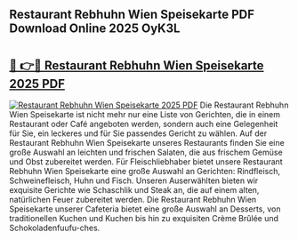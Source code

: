## Restaurant Rebhuhn Wien Speisekarte PDF Download Online 2025 OyK3L

# <h2><a href="http://gc7pmsv.nevu.top/?p=Restaurant+Rebhuhn+Wien+Speisekarte">🔗 👉🔴 Restaurant Rebhuhn Wien Speisekarte 2025 PDF</a></h2>

[![Restaurant Rebhuhn Wien Speisekarte 2025 PDF](https://i.imgur.com/dBaPXMq.png)](http://gc7pmsv.nevu.top/?p=Restaurant+Rebhuhn+Wien+Speisekarte)
Die Restaurant Rebhuhn Wien Speisekarte ist nicht mehr nur eine Liste von Gerichten, die in einem Restaurant oder Café angeboten werden, sondern auch eine Gelegenheit für Sie, ein leckeres und für Sie passendes Gericht zu wählen. Auf der Restaurant Rebhuhn Wien Speisekarte unseres Restaurants finden Sie eine große Auswahl an leichten und frischen Salaten, die aus frischem Gemüse und Obst zubereitet werden. Für Fleischliebhaber bietet unsere Restaurant Rebhuhn Wien Speisekarte eine große Auswahl an Gerichten: Rindfleisch, Schweinefleisch, Huhn und Fisch. Unseren Auserwählten bieten wir exquisite Gerichte wie Schaschlik und Steak an, die auf einem alten, natürlichen Feuer zubereitet werden. Die Restaurant Rebhuhn Wien Speisekarte unserer Cafeteria bietet eine große Auswahl an Desserts, von traditionellen Kuchen und Kuchen bis hin zu exquisiten Crème Brûlée und Schokoladenfuufu-ches.
